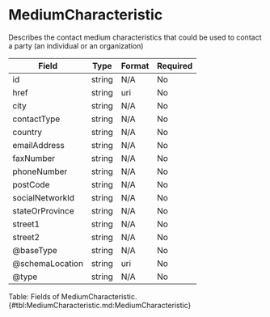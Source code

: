 <!--
    ATTENTION: This file was generated via gradle!
               Do NOT manually edit this file! Any such changes will be overwritten!
-->

# MediumCharacteristic

Describes the contact medium characteristics that could be used to contact a party (an individual or an organization)

| Field | Type | Format | Required |
|-------|---|--------|---|
| id | string | N/A | No |
| href | string | uri | No |
| city | string | N/A | No |
| contactType | string | N/A | No |
| country | string | N/A | No |
| emailAddress | string | N/A | No |
| faxNumber | string | N/A | No |
| phoneNumber | string | N/A | No |
| postCode | string | N/A | No |
| socialNetworkId | string | N/A | No |
| stateOrProvince | string | N/A | No |
| street1 | string | N/A | No |
| street2 | string | N/A | No |
| \@baseType | string | N/A | No |
| \@schemaLocation | string | uri | No |
| \@type | string | N/A | No |

Table: Fields of MediumCharacteristic. {#tbl:MediumCharacteristic.md:MediumCharacteristic}
